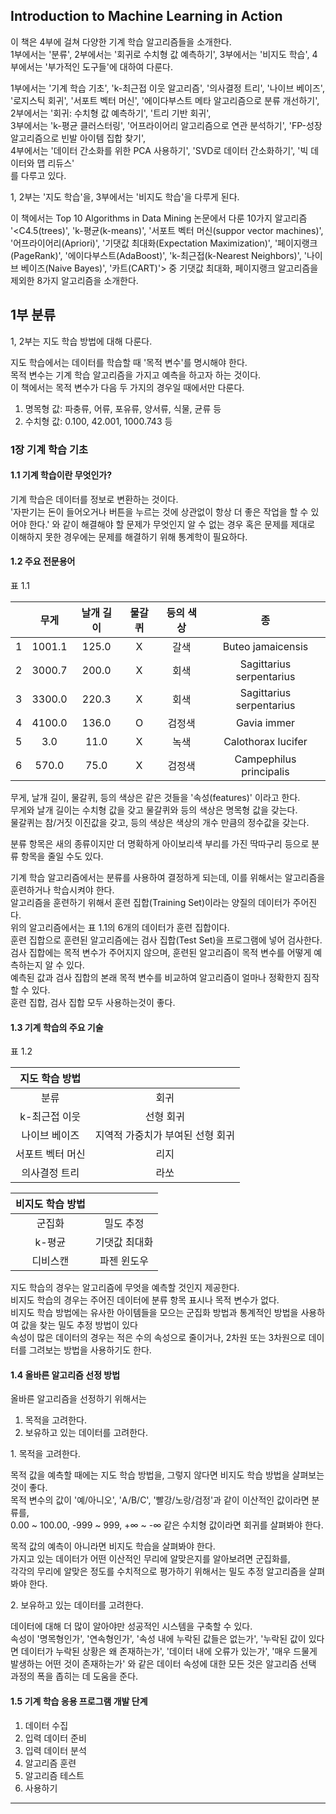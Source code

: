## __Introduction to Machine Learning in Action__

이 책은 4부에 걸쳐 다양한 기계 학습 알고리즘들을 소개한다.  
1부에서는 '분류', 2부에서는 '회귀로 수치형 값 예측하기', 3부에서는 '비지도 학습', 4부에서는 '부가적인 도구들'에 대하여 다룬다.  

1부에서는 '기계 학습 기초', 'k-최근접 이웃 알고리즘', '의사결정 트리', '나이브 베이즈', '로지스틱 회귀', '서포트 벡터 머신', '에이다부스트 메타 알고리즘으로 분류 개선하기',  
2부에서는 '회귀: 수치형 값 예측하기', '트리 기반 회귀',  
3부에서는 'k-평균 클러스터링', '어프라이어리 알고리즘으로 연관 분석하기', 'FP-성장 알고리즘으로 빈발 아이템 집합 찾기',  
4부에서는 '데이터 간소화를 위한 PCA 사용하기', 'SVD로 데이터 간소화하기', '빅 데이터와 맵 리듀스'  
를 다루고 있다.

1, 2부는 '지도 학습'을, 3부에서는 '비지도 학습'을 다루게 된다.

이 책에서는 Top 10 Algorithms in Data Mining 논문에서 다룬 10가지 알고리즘 '<C4.5(trees)', 'k-평균(k-means)', '서포트 벡터 머신(suppor vector machines)', '어프라이어리(Apriori)', '기댓값 최대화(Expectation Maximization)', '페이지랭크(PageRank)', '에이다부스트(AdaBoost)', 'k-최근접(k-Nearest Neighbors)', '나이브 베이즈(Naive Bayes)', '카트(CART)'> 중 기댓값 최대화, 페이지랭크 알고리즘을 제외한 8가지 알고리즘을 소개한다.


## __1부 분류__

1, 2부는 지도 학습 방법에 대해 다룬다.

지도 학습에서는 데이터를 학습할 때 '목적 변수'를 명시해야 한다.  
목적 변수는 기계 학습 알고리즘을 가지고 예측을 하고자 하는 것이다.  
이 책에서는 목적 변수가 다음 두 가지의 경우일 때에서만 다룬다.  
1. 명목형 값: 파충류, 어류, 포유류, 양서류, 식물, 균류 등  
2. 수치형 값: 0.100, 42.001, 1000.743 등


### __1장 기계 학습 기초__


#### 1.1 기계 학습이란 무엇인가?

기계 학습은 데이터를 정보로 변환하는 것이다.  
'자판기는 돈이 들어오거나 버튼을 누르는 것에 상관없이 항상 더 좋은 작업을 할 수 있어야 한다.' 와 같이 해결해야 할 문제가 무엇인지 알 수 없는 경우 혹은 문제를 제대로 이해하지 못한 경우에는 문제를 해결하기 위해 통계학이 필요하다.


#### 1.2 주요 전문용어

표 1.1

|| 무게 | 날개 길이 | 물갈퀴 | 등의 색상 | 종 |
| :---: | :---: | :---: | :---: | :---: | :---: |
| 1 | 1001.1 | 125.0 | X | 갈색 | Buteo jamaicensis |
| 2 | 3000.7 | 200.0 | X | 회색 | Sagittarius serpentarius |
| 3 | 3300.0 | 220.3 | X | 회색 | Sagittarius serpentarius |
| 4 | 4100.0 | 136.0 | O | 검정색 | Gavia immer |
| 5 | 3.0 | 11.0 | X | 녹색 | Calothorax lucifer |
| 6 | 570.0 | 75.0 | X | 검정색 | Campephilus principalis |

무게, 날개 길이, 물갈퀴, 등의 색상은 같은 것들을 '속성(features)' 이라고 한다.  
무게와 날개 길이는 수치형 값을 갖고 물갈퀴와 등의 색상은 명목형 값을 갖는다.  
물갈퀴는 참/거짓 이진값을 갖고, 등의 색상은 색상의 개수 만큼의 정수값을 갖는다.  

분류 항목은 새의 종류이지만 더 명확하게 아이보리색 부리를 가진 딱따구리 등으로 분류 항목을 줄일 수도 있다.  

기계 학습 알고리즘에서는 분류를 사용하여 결정하게 되는데, 이를 위해서는 알고리즘을 훈련하거나 학습시켜야 한다.  
알고리즘을 훈련하기 위해서 훈련 집합(Training Set)이라는 양질의 데이터가 주어진다.  
위의 알고리즘에서는 표 1.1의 6개의 데이터가 훈련 집합이다.  
훈련 집합으로 훈련된 알고리즘에는 검사 집합(Test Set)을 프로그램에 넣어 검사한다.  
검사 집합에는 목적 변수가 주어지지 않으며, 훈련된 알고리즘이 목적 변수를 어떻게 예측하는지 알 수 있다.  
예측된 값과 검사 집합의 본래 목적 변수를 비교하여 알고리즘이 얼마나 정확한지 짐작할 수 있다.  
훈련 집합, 검사 집합 모두 사용하는것이 좋다.


#### 1.3 기계 학습의 주요 기술

표 1.2

| 지도 학습 방법 ||
| :---: | :---: |
| 분류 | 회귀 |
| k-최근접 이웃 | 선형 회귀 |
| 나이브 베이즈 | 지역적 가중치가 부여된 선형 회귀 |
| 서포트 벡터 머신 | 리지 |
| 의사결정 트리 | 라쏘 |

| 비지도 학습 방법 ||
| :---: | :---: |
| 군집화 | 밀도 추정 |
| k-평균 | 기댓값 최대화 |
| 디비스캔 | 파젠 윈도우 |

지도 학습의 경우는 알고리즘에 무엇을 예측할 것인지 제공한다.  
비지도 학습의 경우는 주어진 데이터에 분류 항목 표시나 목적 변수가 없다.  
비지도 학습 방법에는 유사한 아이템들을 모으는 군집화 방법과 통계적인 방법을 사용하여 값을 찾는 밀도 추정 방법이 있다  
속성이 많은 데이터의 경우는 적은 수의 속성으로 줄이거나, 2차원 또는 3차원으로 데이터를 그려보는 방법을 사용하기도 한다.  

#### 1.4 올바른 알고리즘 선정 방법

올바른 알고리즘을 선정하기 위해서는  
1. 목적을 고려한다.  
2. 보유하고 있는 데이터를 고려한다.  

1\. 목적을 고려한다.  

목적 값을 예측할 때에는 지도 학습 방법을, 그렇지 않다면 비지도 학습 방법을 살펴보는 것이 좋다.  
목적 변수의 값이 '예/아니오', 'A/B/C', '빨강/노랑/검정'과 같이 이산적인 값이라면 분류를,  
0.00 ~ 100.00, -999 ~ 999, +∞ ~ -∞ 같은 수치형 값이라면 회귀를 살펴봐야 한다.  

목적 값의 예측이 아니라면 비지도 학습을 살펴봐야 한다.  
가지고 있는 데이터가 어떤 이산적인 무리에 알맞은지를 알아보려면 군집화를,  
각각의 무리에 알맞은 정도를 수치적으로 평가하기 위해서는 밀도 추정 알고리즘을 살펴봐야 한다.

2\. 보유하고 있는 데이터를 고려한다.

데이터에 대해 더 많이 알아야만 성공적인 시스템을 구축할 수 있다.  
속성이 '명목형인가', '연속형인가', '속성 내에 누락된 값들은 없는가', '누락된 값이 있다면 데이터가 누락된 상황은 왜 존재하는가', '데이터 내에 오류가 있는가', '매우 드물게 발생하는 어떤 것이 존재하는가' 와 같은 데이터 속성에 대한 모든 것은 알고리즘 선택 과정의 폭을 좁히는 데 도움을 준다.


#### 1.5 기계 학습 응용 프로그램 개발 단계

1. 데이터 수집
2. 입력 데이터 준비
3. 입력 데이터 분석
4. 알고리즘 훈련
5. 알고리즘 테스트
6. 사용하기

---
















